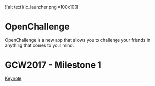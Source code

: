 ![alt text](ic_launcher.png =100x100)

# OpenChallenge

OpenChallenge is a new app that allows you to challenge your friends in anything that comes to your mind.

# GCW2017 - Milestone 1

[Keynote](https://drive.google.com/file/d/0BxzqNvZynJFuSUZKcGY3Vl9oLWc/view?usp=sharing "In Google Drive...")

